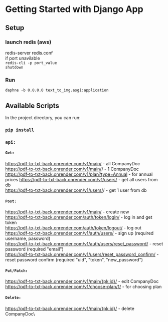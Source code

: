 # Getting Started with Django App

## Setup
### launch redis (aws)
redis-server redis.conf\
if port unavilable\
<code>redis-cli -p port_value</code>\
<code>shutdown</code>
### Run
<code>daphne -b 0.0.0.0 text_to_img.asgi:application</code>


## Available Scripts

In the project directory, you can run:

### `pip install`
### `api:`
#### `Get:`
https://pdf-to-txt-back.onrender.com/v1/main/ - all CompanyDoc\
https://pdf-to-txt-back.onrender.com/v1/main/<id>/ - 1 CompanyDoc\
https://pdf-to-txt-back.onrender.com/v1/plan?type=Annual - for annual prices
https://pdf-to-txt-back.onrender.com/v1/users/ - get all users from db\
https://pdf-to-txt-back.onrender.com/v1/users/<id>/ - get 1 user from db
#### `Post:`  
https://pdf-to-txt-back.onrender.com/v1/main/  - create new\
https://pdf-to-txt-back.onrender.com/auth/token/login/ - log in and get token\
https://pdf-to-txt-back.onrender.com/auth/token/logout/ - log out\
https://pdf-to-txt-back.onrender.com/v1/auth/users/ - sign up (required username, password)\
https://pdf-to-txt-back.onrender.com/v1/auth/users/reset_password/ - reset password (required "email")\
https://pdf-to-txt-back.onrender.com/v1/users/reset_password_confirm/ - reset password confirm (required "uid", "token", "new_password")
#### `Put/Patch:`
https://pdf-to-txt-back.onrender.com/v1/main/{pk:id}/  - edit CompanyDoc\
https://pdf-to-txt-back.onrender.com/v1/choose-plan/1/ - for choosing plan
#### `Delete:`
https://pdf-to-txt-back.onrender.com/v1/main/{pk:id}/ - delete CompanyDoc\